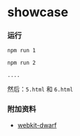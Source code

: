 # showcase

### 运行

```
npm run 1

npm run 2

....
```

然后：`5.html` 和 `6.html`

### 附加资料

* [webkit-dwarf](https://github.com/dwarfJS/webkit-dwarf)